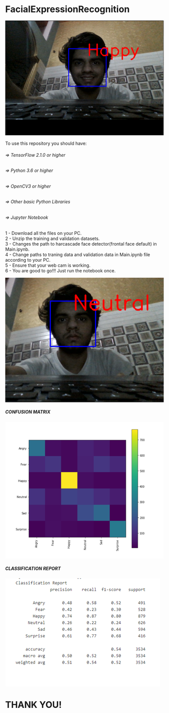 # FacialExpressionRecognition

![Alt text](https://github.com/chauhankartik/FacialExpressionRecognition/blob/master/Images/Untitled.png)

To use this repository you should have:

  ###### => TensorFlow 2.1.0 or higher
  ###### => Python 3.6 or higher
  ###### => OpenCV3 or higher
  ###### => Other basic Python Libraries
  ###### => Jupyter Notebook 
  
1 - Download all the files on your PC. </br> 
2 - Unzip the training and validation datasets. </br>
3 - Changes the path to harcascade face detector(frontal face default) in Main.ipynb. </br>
4 - Change paths to traning data and validation data in Main.ipynb file according to your PC. <br>
5 - Ensure that your web cam is working. </br>
6 - You are good to go!!! Just run the notebook once.</br>


![Alt text](https://github.com/chauhankartik/FacialExpressionRecognition/blob/master/Images/Untitled2.png)

##### CONFUSION MATRIX

![Alt text](https://github.com/chauhankartik/FacialExpressionRecognition/blob/master/Images/Untitled3.png)

##### CLASSIFICATION REPORT

![Alt text](https://github.com/chauhankartik/FacialExpressionRecognition/blob/master/Images/Untitled4.png)

# THANK YOU!
